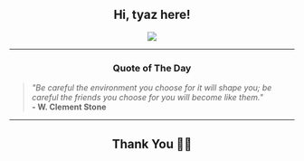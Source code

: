 <h2 align="center"> Hi, tyaz here!</h2>

<p align="center">
<a href="https://github.com/tyazx" alt="github streak"><img src="https://dvst-streak.herokuapp.com/?user=tyazx&theme=tokyonight&fire=DD472C"></a>
</p>

<hr>
<h3 align="center">Quote of The Day</h3>
<p align="center">
<blockquote>
<i>"Be careful the environment you choose for it will shape you; be careful the friends you choose for you will become like them."</i>
<br>
<b>- W. Clement Stone</b>
</blockquote>
</p>


<hr>
<h2 align="center">Thank You 🙏🏼</h2>
